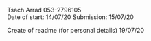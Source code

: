 Tsach Arrad 053-2796105  
Date of start: 14/07/20 Submission: 15/07/20

Create of readme (for personal details) 19/07/20
